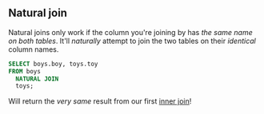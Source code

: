 ## Natural join

Natural joins only work if the column you're joining by has _the same name on both tables_. It'll _naturally_ attempt to join the two tables on their _identical_ column names.

```sql
SELECT boys.boy, toys.toy
FROM boys
  NATURAL JOIN
  toys;
```

Will return the _very same_ result from our first [inner join](#innerjoin)!
